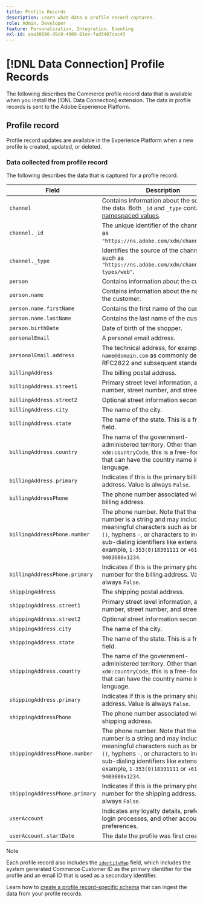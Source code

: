 ```yaml
---
title: Profile Records
description: Learn what data a profile record captures.
role: Admin, Developer
feature: Personalization, Integration, Eventing
exl-id: aaa30886-d9c0-4909-81ee-fad3407cac43
---
```

# [!DNL Data Connection] Profile Records

The following describes the Commerce profile record data that is available when you install the [!DNL Data Connection] extension. The data in profile records is sent to the Adobe Experience Platform.

## Profile record

Profile record updates are available in the Experience Platform when a new profile is created, updated, or deleted.

### Data collected from profile record

The following describes the data that is captured for a profile record.

|Field|Description|
|---|---|
|`channel`|Contains information about the source of the data. Both `_id` and `_type` contain [namespaced values](https://experienceleague.adobe.com/en/docs/experience-platform/xdm/schema/namespaces).|
|`channel._id`|The unique identifier of the channel, such as `"https://ns.adobe.com/xdm/channels/web"`.|
|`channel._type`|Identifies the source of the channel data, such as `"https://ns.adobe.com/xdm/channel-types/web"`.|
|`person`|Contains information about the customer.|
|`person.name`|Contains information about the name of the customer.|
|`person.name.firstName`|Contains the first name of the customer.|
|`person.name.lastName`|Contains the last name of the customer.|
|`person.birthDate`| Date of birth of the shopper.|
|`personalEmail`|A personal email address.|
|`personalEmail.address`|The technical address, for example, `name@domain.com` as commonly defined in RFC2822 and subsequent standards.|
|`billingAddress`|The billing postal address.|
|`billingAddress.street1`|Primary street level information, apartment number, street number, and street name.|
|`billingAddress.street2`|Optional street information second line.|
|`billingAddress.city`|The name of the city.|
|`billingAddress.state`|The name of the state. This is a free-form field.|
|`billingAddress.country`|The name of the government-administered territory. Other than `xdm:countryCode`, this is a free-form field that can have the country name in any language.|
|`billingAddress.primary`|Indicates if this is the primary billing address. Value is always `False`.|
|`billingAddressPhone`|The phone number associated with the billing address.|
|`billingAddressPhone.number`|The phone number. Note that the phone number is a string and may include meaningful characters such as brackets `()`, hyphens `-`, or characters to indicate sub-dialing identifiers like extensions `x` for example,  `1-353(0)18391111` or `+613 9403600x1234`.|
|`billingAddressPhone.primary`|Indicates if this is the primary phone number for the billing address. Value is always `False`.|
|`shippingAddress`|The shipping postal address.|
|`shippingAddress.street1`|Primary street level information, apartment number, street number, and street name.|
|`shippingAddress.street2`|Optional street information second line.|
|`shippingAddress.city`|The name of the city.|
|`shippingAddress.state`|The name of the state. This is a free-form field.|
|`shippingAddress.country`|The name of the government-administered territory. Other than `xdm:countryCode`, this is a free-form field that can have the country name in any language.|
|`shippingAddress.primary`|Indicates if this is the primary shipping address. Value is always `False`.|
|`shippingAddressPhone`|The phone number associated with the shipping address.|
|`shippingAddressPhone.number`|The phone number. Note that the phone number is a string and may include meaningful characters such as brackets `()`, hyphens `-`, or characters to indicate sub-dialing identifiers like extensions `x` for example,  `1-353(0)18391111` or `+613 9403600x1234`.|
|`shippingAddressPhone.primary`|Indicates if this is the primary phone number for the shipping address. Value is always `False`.|
|`userAccount`| Indicates any loyalty details, preferences, login processes, and other account preferences.|
|`userAccount.startDate`| The date the profile was first created.|

>[!NOTE]
>
>Each profile record also includes the [`identityMap`](https://experienceleague.adobe.com/en/docs/experience-platform/xdm/field-groups/profile/identitymap) field, which includes the system generated Commerce Customer ID as the primary identifier for the profile and an email ID that is used as a secondary identifier.

Learn how to [create a profile record-specific schema](profile-data.md) that can ingest the data from your profile records.
